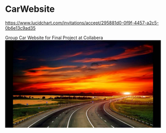 # CarWebsite
https://www.lucidchart.com/invitations/accept/295881d0-0f9f-4457-a2c5-0b6e13c9ad35

Group Car Website for Final Project at Collabera
![CarWebsite](background.jpg)
